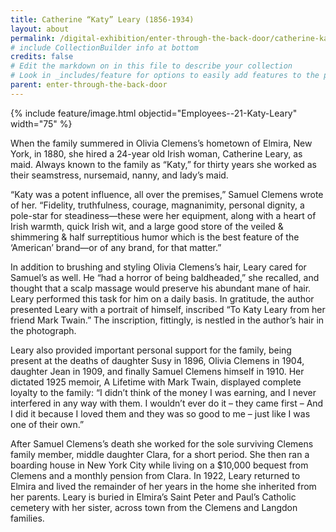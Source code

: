 ```yaml
---
title: Catherine “Katy” Leary (1856-1934)
layout: about
permalink: /digital-exhibition/enter-through-the-back-door/catherine-katy-leary.html
# include CollectionBuilder info at bottom
credits: false
# Edit the markdown on in this file to describe your collection
# Look in _includes/feature for options to easily add features to the page
parent: enter-through-the-back-door
---
```


{% include feature/image.html objectid="Employees--21-Katy-Leary" width="75" %}

When the family summered in Olivia Clemens’s hometown of Elmira, New York, in 1880, she hired a 24-year old Irish woman, Catherine Leary, as maid. Always known to the family as “Katy,” for thirty years she worked as their seamstress, nursemaid, nanny, and lady’s maid. 

“Katy was a potent influence, all over the premises,” Samuel Clemens wrote of her. “Fidelity, truthfulness, courage, magnanimity, personal dignity, a pole-star for steadiness—these were her equipment, along with a heart of Irish warmth, quick Irish wit, and a large good store of the veiled & shimmering & half surreptitious humor which is the best feature of the ‘American’ brand—or of any brand, for that matter.” 

In addition to brushing and styling Olivia Clemens’s hair, Leary cared for Samuel’s as well. He “had a horror of being baldheaded,” she recalled, and thought that a scalp massage would preserve his abundant mane of hair. Leary performed this task for him on a daily basis. In gratitude, the author presented Leary with a portrait of himself, inscribed “To Katy Leary from her friend Mark Twain.” The inscription, fittingly, is nestled in the author’s hair in the photograph.

Leary also provided important personal support for the family, being present at the deaths of daughter Susy in 1896, Olivia Clemens in 1904, daughter Jean in 1909, and finally Samuel Clemens himself in 1910. Her dictated 1925 memoir, A Lifetime with Mark Twain, displayed complete loyalty to the family: “I didn’t think of the money I was earning, and I never interfered in any way with them. I wouldn’t ever do it – they came first – And I did it because I loved them and they was so good to me – just like I was one of their own.”

After Samuel Clemens’s death she worked for the sole surviving Clemens family member, middle daughter Clara, for a short period. She then ran a boarding house in New York City while living on a $10,000 bequest from Clemens and a monthly pension from Clara. In 1922, Leary returned to Elmira and lived the remainder of her years in the home she inherited from her parents. Leary is buried in Elmira’s Saint Peter and Paul’s Catholic cemetery with her sister, across town from the Clemens and Langdon families. 